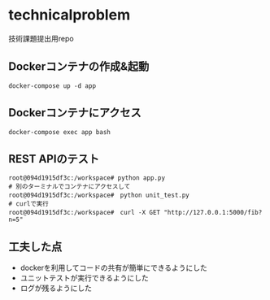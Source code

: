 # technicalproblem
技術課題提出用repo 

##  Dockerコンテナの作成&起動
```
docker-compose up -d app
```

## Dockerコンテナにアクセス
```
docker-compose exec app bash
```

## REST APIのテスト
```
root@094d1915df3c:/workspace# python app.py
# 別のターミナルでコンテナにアクセスして
root@094d1915df3c:/workspace#　python unit_test.py
# curlで実行
root@094d1915df3c:/workspace#　curl -X GET "http://127.0.0.1:5000/fib?n=5"
```

## 工夫した点
- dockerを利用してコードの共有が簡単にできるようにした
- ユニットテストが実行できるようにした
- ログが残るようにした


